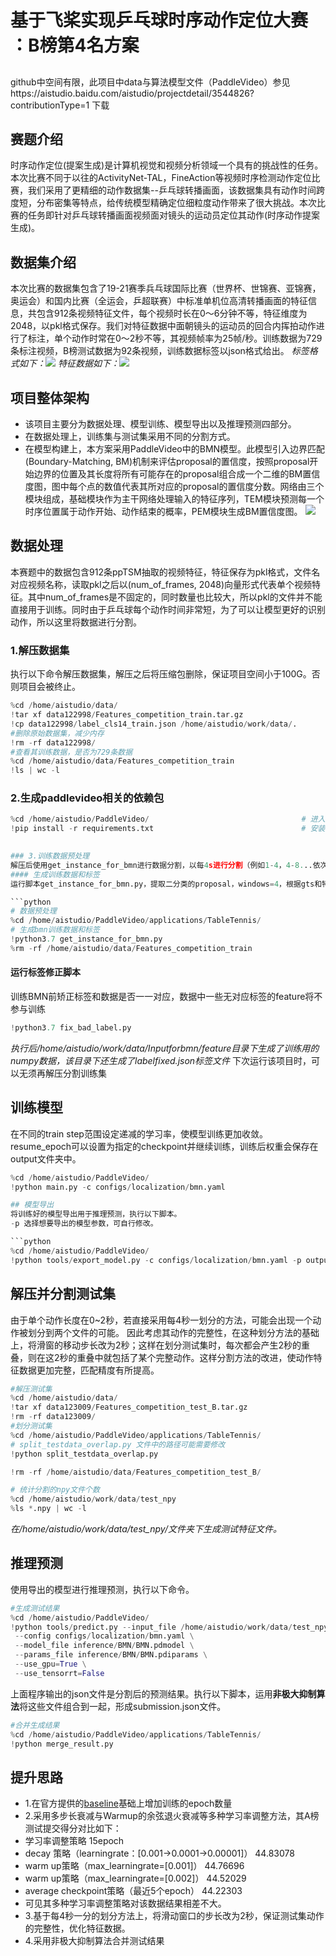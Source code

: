
# 基于飞桨实现乒乓球时序动作定位大赛 ：B榜第4名方案
##
github中空间有限，此项目中data与算法模型文件（PaddleVideo）参见https://aistudio.baidu.com/aistudio/projectdetail/3544826?contributionType=1 下载

## 赛题介绍
时序动作定位(提案生成)是计算机视觉和视频分析领域一个具有的挑战性的任务。本次比赛不同于以往的ActivityNet-TAL，FineAction等视频时序检测动作定位比赛，我们采用了更精细的动作数据集--乒乓球转播画面，该数据集具有动作时间跨度短，分布密集等特点，给传统模型精确定位细粒度动作带来了很大挑战。本次比赛的任务即针对乒乓球转播画面视频面对镜头的运动员定位其动作(时序动作提案生成)。

## 数据集介绍
本次比赛的数据集包含了19-21赛季兵乓球国际比赛（世界杯、世锦赛、亚锦赛，奥运会）和国内比赛（全运会，乒超联赛）中标准单机位高清转播画面的特征信息，共包含912条视频特征文件，每个视频时长在0～6分钟不等，特征维度为2048，以pkl格式保存。我们对特征数据中面朝镜头的运动员的回合内挥拍动作进行了标注，单个动作时常在0～2秒不等，其视频帧率为25帧/秒。训练数据为729条标注视频，B榜测试数据为92条视频，训练数据标签以json格式给出。
*标签格式如下：![](https://ai-studio-static-online.cdn.bcebos.com/ec8317f3d07449aca11bde656e72b7f9ce8f8616cf5b4ec386743a8f8e542a6e)*
*特征数据如下：![](https://ai-studio-static-online.cdn.bcebos.com/8384c3f2f6a24d8d82ffeec3a44644cefaf75e6809bf47cbabab4a55f2b6747e)*

## 项目整体架构
* 该项目主要分为数据处理、模型训练、模型导出以及推理预测四部分。
* 在数据处理上，训练集与测试集采用不同的分割方式。
* 在模型构建上，本方案采用PaddleVideo中的BMN模型。此模型引入边界匹配(Boundary-Matching, BM)机制来评估proposal的置信度，按照proposal开始边界的位置及其长度将所有可能存在的proposal组合成一个二维的BM置信度图，图中每个点的数值代表其所对应的proposal的置信度分数。网络由三个模块组成，基础模块作为主干网络处理输入的特征序列，TEM模块预测每一个时序位置属于动作开始、动作结束的概率，PEM模块生成BM置信度图。
![](https://ai-studio-static-online.cdn.bcebos.com/1a8deac1f6fb4f7abc6ff65b692a9e16c76ccb6d890949ea98aa1324f0df30dd)



## 数据处理
本赛题中的数据包含912条ppTSM抽取的视频特征，特征保存为pkl格式，文件名对应视频名称，读取pkl之后以(num_of_frames, 2048)向量形式代表单个视频特征。其中num_of_frames是不固定的，同时数量也比较大，所以pkl的文件并不能直接用于训练。同时由于乒乓球每个动作时间非常短，为了可以让模型更好的识别动作，所以这里将数据进行分割。

### 1.解压数据集
执行以下命令解压数据集，解压之后将压缩包删除，保证项目空间小于100G。否则项目会被终止。


```python
%cd /home/aistudio/data/
!tar xf data122998/Features_competition_train.tar.gz
!cp data122998/label_cls14_train.json /home/aistudio/work/data/.
#删除原始数据集，减少内存
!rm -rf data122998/
#查看其训练数据，是否为729条数据
%cd /home/aistudio/data/Features_competition_train
!ls | wc -l
```
    

### 2.生成paddlevideo相关的依赖包


```python
%cd /home/aistudio/PaddleVideo/                                  # 进入PaddleVideo文件夹
!pip install -r requirements.txt                                 # 安装环境配置
    

### 3.训练数据预处理
解压后使用get_instance_for_bmn进行数据分割，以每4s进行分割（例如1-4，4-8...依次进行），将这些固定长度的动作片段中标注成.npy文件。这是按照真是动作的开始时间结束时间进行分割，保证分割片段中都是完整的动作。
#### 生成训练数据和标签
运行脚本get_instance_for_bmn.py，提取二分类的proposal，windows=4，根据gts和特征得到BMN训练所需要的数据集

```python
# 数据预处理
%cd /home/aistudio/PaddleVideo/applications/TableTennis/
# 生成bmn训练数据和标签
!python3.7 get_instance_for_bmn.py
%rm -rf /home/aistudio/data/Features_competition_train
``` 

#### 运行标签修正脚本
训练BMN前矫正标签和数据是否一一对应，数据中一些无对应标签的feature将不参与训练


```python
!python3.7 fix_bad_label.py
```

*执行后/home/aistudio/work/data/Inputforbmn/feature目录下生成了训练用的numpy数据，该目录下还生成了labelfixed.json标签文件*
下次运行该项目时，可以无须再解压分割训练集

## 训练模型
在不同的train step范围设定递减的学习率，使模型训练更加收敛。
resume_epoch可以设置为指定的checkpoint并继续训练，训练后权重会保存在output文件夹中。


```python
%cd /home/aistudio/PaddleVideo/
!python main.py -c configs/localization/bmn.yaml

## 模型导出
将训练好的模型导出用于推理预测，执行以下脚本。
-p 选择想要导出的模型参数，可自行修改。

```python
%cd /home/aistudio/PaddleVideo/
!python tools/export_model.py -c configs/localization/bmn.yaml -p output/BMN/BMN_epoch_00015.pdparams -o inference/BMN
```

## 解压并分割测试集
由于单个动作长度在0~2秒，若直接采用每4秒一划分的方法，可能会出现一个动作被划分到两个文件的可能。
因此考虑其动作的完整性，在这种划分方法的基础上，将滑窗的移动步长改为2秒；这样在划分测试集时，每次都会产生2秒的重叠，则在这2秒的重叠中就包括了某个完整动作。这样分割方法的改进，使动作特征数据更加完整，匹配精度有所提高。


```python
#解压测试集
%cd /home/aistudio/data/
!tar xf data123009/Features_competition_test_B.tar.gz
!rm -rf data123009/
#划分测试集
%cd /home/aistudio/PaddleVideo/applications/TableTennis/
# split_testdata_overlap.py 文件中的路径可能需要修改
!python split_testdata_overlap.py

!rm -rf /home/aistudio/data/Features_competition_test_B/
```

```python
# 统计分割的npy文件个数
%cd /home/aistudio/work/data/test_npy
%ls *.npy | wc -l
```

*在/home/aistudio/work/data/test_npy/文件夹下生成测试特征文件。*

## 推理预测
使用导出的模型进行推理预测，执行以下命令。

```python
#生成测试结果
%cd /home/aistudio/PaddleVideo/
!python tools/predict.py --input_file /home/aistudio/work/data/test_npy \
 --config configs/localization/bmn.yaml \
 --model_file inference/BMN/BMN.pdmodel \
 --params_file inference/BMN/BMN.pdiparams \
 --use_gpu=True \
 --use_tensorrt=False
```

上面程序输出的json文件是分割后的预测结果。执行以下脚本，运用**非极大抑制算法**将这些文件组合到一起，形成submission.json文件。

```python
#合并生成结果
%cd /home/aistudio/PaddleVideo/applications/TableTennis/
!python merge_result.py
```

## 提升思路
* 1.在官方提供的[baseline](https://aistudio.baidu.com/aistudio/projectdetail/3389378)基础上增加训练的epoch数量
* 2.采用多步长衰减与Warmup的余弦退火衰减等多种学习率调整方法，其A榜测试提交得分对比如下：
* 学习率调整策略	15epoch
* decay 策略（learningrate：[0.001->0.0001->0.00001]）	44.83078
* warm up策略（max_learningrate=[0.001]）	44.76696
* warm up策略（max_learningrate=[0.002]）	44.52029
* average checkpoint策略（最近5个epoch）	44.22303
* 可见其多种学习率调整策略对该数据结果相差不大。
* 3.基于每4秒一分的划分方法上，将滑动窗口的步长改为2秒，保证测试集动作的完整性，优化特征数据。
* 4.采用非极大抑制算法合并测试结果

